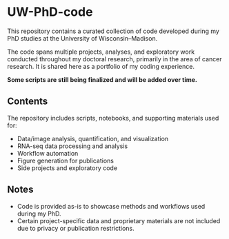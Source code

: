 # UW-PhD-code

This repository contains a curated collection of code developed during my PhD studies at the University of Wisconsin–Madison.

The code spans multiple projects, analyses, and exploratory work conducted throughout my doctoral research, primarily in the area of cancer research. It is shared here as a portfolio of my coding experience. 

**Some scripts are still being finalized and will be added over time.**

## Contents

The repository includes scripts, notebooks, and supporting materials used for:

- Data/image analysis, quantification, and visualization
- RNA-seq data processing and analysis
- Workflow automation
- Figure generation for publications
- Side projects and exploratory code

## Notes
- Code is provided as-is to showcase methods and workflows used during my PhD.
- Certain project-specific data and proprietary materials are not included due to privacy or publication restrictions.
